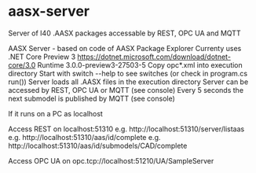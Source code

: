 # aasx-server
Server of I40 .AASX packages accessable by REST, OPC UA and MQTT

AASX Server - based on code of AASX Package Explorer
Currenty uses .NET Core Preview 3
https://dotnet.microsoft.com/download/dotnet-core/3.0
Runtime 3.0.0-preview3-27503-5
Copy opc*.xml into execution directory
Start with switch --help to see switches (or check in program.cs run())
Server loads all .AASX files in the execution directory
Server can be accessed by REST, OPC UA or MQTT (see console)
Every 5 seconds the next submodel is published by MQTT (see console)

If it runs on a PC as localhost

Access REST on localhost:51310
e.g. http://localhost:51310/server/listaas
e.g. http://localhost:51310/aas/id/complete
e.g. http://localhost:51310/aas/id/submodels/CAD/complete

Access OPC UA on opc.tcp://localhost:51210/UA/SampleServer
